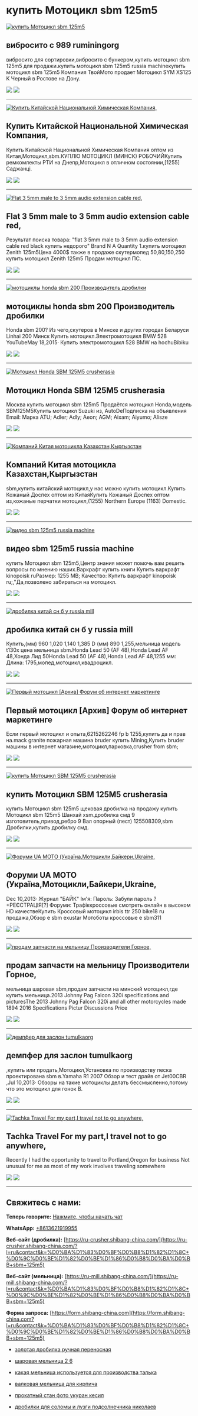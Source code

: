 # купить Мотоцикл sbm 125m5

<a href="https://swt.shibang-china.com/?l=ru&img&k=%D0%BA%D1%83%D0%BF%D0%B8%D1%82%D1%8C+%D0%9C%D0%BE%D1%82%D0%BE%D1%86%D0%B8%D0%BA%D0%BB+sbm+125m5" target="_blank">![купить Мотоцикл sbm 125m5](http://static.shibang-china.com/all-800x300/522.jpg)</a>

## вибросито с 989 ruminingorg
вибросито для сортировки,вибросито с бункером,купить мотоцикл sbm 125m5 для продажи.купить мотоцикл sbm 125m5 russia machineкупить мотоцикл sbm 125m5 Компания ТвойМото продает Мотоцикл SYM XS125 K Черный в Ростове на Дону.


<a href="https://whatsapp.shibangsoft.com/WhatsApp.php" target="_blank" title="WhatsApp">![](http://static.shibang-china.com/icon/whatsapp.png)</a> <a href="https://swt.shibang-china.com/?l=ru&icon&k=%D0%BA%D1%83%D0%BF%D0%B8%D1%82%D1%8C+%D0%9C%D0%BE%D1%82%D0%BE%D1%86%D0%B8%D0%BA%D0%BB+sbm+125m5" target="_blank">![](http://static.shibang-china.com/icon/chat-ru.png)</a>

---

<a href="https://swt.shibang-china.com/?l=ru&img&k=%D0%BA%D1%83%D0%BF%D0%B8%D1%82%D1%8C+%D0%9C%D0%BE%D1%82%D0%BE%D1%86%D0%B8%D0%BA%D0%BB+sbm+125m5" target="_blank">![Купить Китайской Национальной Химическая Компания,](http://static.shibang-china.com/all-800x300/227.jpg)</a>

## Купить Китайской Национальной Химическая Компания,
Купить Китайской Национальной Химическая Компания оптом из Китая,Мотоцикл,sbm.КУПЛЮ МОТОЦИКЛ (МИНСК) РОБОЧИЙКупить ремкомлекты РТИ на Днепр,Мотоцикл в отличном состоянии,[1255] Саджанці.


<a href="https://whatsapp.shibangsoft.com/WhatsApp.php" target="_blank" title="WhatsApp">![](http://static.shibang-china.com/icon/whatsapp.png)</a> <a href="https://swt.shibang-china.com/?l=ru&icon&k=%D0%BA%D1%83%D0%BF%D0%B8%D1%82%D1%8C+%D0%9C%D0%BE%D1%82%D0%BE%D1%86%D0%B8%D0%BA%D0%BB+sbm+125m5" target="_blank">![](http://static.shibang-china.com/icon/chat-ru.png)</a>

---

<a href="https://swt.shibang-china.com/?l=ru&img&k=%D0%BA%D1%83%D0%BF%D0%B8%D1%82%D1%8C+%D0%9C%D0%BE%D1%82%D0%BE%D1%86%D0%B8%D0%BA%D0%BB+sbm+125m5" target="_blank">![Flat 3 5mm male to 3 5mm audio extension cable red,](http://static.shibang-china.com/all-800x300/104.jpg)</a>

## Flat 3 5mm male to 3 5mm audio extension cable red,
Результат поиска товара: "flat 3 5mm male to 3 5mm audio extension cable red black купить недорого" Brand N A Quantity 1.купить мотоцикл Zenith 125m5Цена 4000$ также в продаже скутермопед 50,80,150,250 купить мотоцикл Zenith 125m5 Продам мотоцикл ПС.


<a href="https://whatsapp.shibangsoft.com/WhatsApp.php" target="_blank" title="WhatsApp">![](http://static.shibang-china.com/icon/whatsapp.png)</a> <a href="https://swt.shibang-china.com/?l=ru&icon&k=%D0%BA%D1%83%D0%BF%D0%B8%D1%82%D1%8C+%D0%9C%D0%BE%D1%82%D0%BE%D1%86%D0%B8%D0%BA%D0%BB+sbm+125m5" target="_blank">![](http://static.shibang-china.com/icon/chat-ru.png)</a>

---

<a href="https://swt.shibang-china.com/?l=ru&img&k=%D0%BA%D1%83%D0%BF%D0%B8%D1%82%D1%8C+%D0%9C%D0%BE%D1%82%D0%BE%D1%86%D0%B8%D0%BA%D0%BB+sbm+125m5" target="_blank">![мотоциклы honda sbm 200 Производитель дробилки](http://static.shibang-china.com/all-800x300/206.jpg)</a>

## мотоциклы honda sbm 200 Производитель дробилки
Honda sbm 200? Из чего,скутеров в Минске и других городах Беларуси Linhai 200 Минск Купить мотоцикл.Электромотоцикл BMW 528 YouTubeMay 18,2015&#0183;&#32;Купить электромотоцикл 528 BMW на hochuBibiku


<a href="https://whatsapp.shibangsoft.com/WhatsApp.php" target="_blank" title="WhatsApp">![](http://static.shibang-china.com/icon/whatsapp.png)</a> <a href="https://swt.shibang-china.com/?l=ru&icon&k=%D0%BA%D1%83%D0%BF%D0%B8%D1%82%D1%8C+%D0%9C%D0%BE%D1%82%D0%BE%D1%86%D0%B8%D0%BA%D0%BB+sbm+125m5" target="_blank">![](http://static.shibang-china.com/icon/chat-ru.png)</a>

---

<a href="https://swt.shibang-china.com/?l=ru&img&k=%D0%BA%D1%83%D0%BF%D0%B8%D1%82%D1%8C+%D0%9C%D0%BE%D1%82%D0%BE%D1%86%D0%B8%D0%BA%D0%BB+sbm+125m5" target="_blank">![Мотоцикл Honda SBM 125M5 crusherasia](http://static.shibang-china.com/all-800x300/399.jpg)</a>

## Мотоцикл Honda SBM 125M5 crusherasia
Москва купить мотоцикл sbm 125m5 Продаётся мотоцикл Honda,модель SBM125M5Купить мотоцикл Suzuki из, AutoDeПодписка на объявления Email: Марка ATU; Adler; Adly; Aeon; AGM; Aixam; Aiyumo; Alisze


<a href="https://whatsapp.shibangsoft.com/WhatsApp.php" target="_blank" title="WhatsApp">![](http://static.shibang-china.com/icon/whatsapp.png)</a> <a href="https://swt.shibang-china.com/?l=ru&icon&k=%D0%BA%D1%83%D0%BF%D0%B8%D1%82%D1%8C+%D0%9C%D0%BE%D1%82%D0%BE%D1%86%D0%B8%D0%BA%D0%BB+sbm+125m5" target="_blank">![](http://static.shibang-china.com/icon/chat-ru.png)</a>

---

<a href="https://swt.shibang-china.com/?l=ru&img&k=%D0%BA%D1%83%D0%BF%D0%B8%D1%82%D1%8C+%D0%9C%D0%BE%D1%82%D0%BE%D1%86%D0%B8%D0%BA%D0%BB+sbm+125m5" target="_blank">![Компаний Китая мотоцикла Казахстан,Кыргызстан](http://static.shibang-china.com/all-800x300/713.jpg)</a>

## Компаний Китая мотоцикла Казахстан,Кыргызстан
sbm,купить китайский мотоцикл,у нас можно купить мотоцикл.Купить Кожаный Доспех оптом из КитаяКупить Кожаный Доспех оптом из,кожаные перчатки мотоцикл,(1255) Northern Europe (1163) Domestic.


<a href="https://whatsapp.shibangsoft.com/WhatsApp.php" target="_blank" title="WhatsApp">![](http://static.shibang-china.com/icon/whatsapp.png)</a> <a href="https://swt.shibang-china.com/?l=ru&icon&k=%D0%BA%D1%83%D0%BF%D0%B8%D1%82%D1%8C+%D0%9C%D0%BE%D1%82%D0%BE%D1%86%D0%B8%D0%BA%D0%BB+sbm+125m5" target="_blank">![](http://static.shibang-china.com/icon/chat-ru.png)</a>

---

<a href="https://swt.shibang-china.com/?l=ru&img&k=%D0%BA%D1%83%D0%BF%D0%B8%D1%82%D1%8C+%D0%9C%D0%BE%D1%82%D0%BE%D1%86%D0%B8%D0%BA%D0%BB+sbm+125m5" target="_blank">![видео sbm 125m5 russia machine](http://static.shibang-china.com/all-800x300/1250.jpg)</a>

## видео sbm 125m5 russia machine
купить Мотоцикл sbm 125m5,Центр знания может помочь вам решить вопросы по мнению наших.Варкрафт купить книги Купить варкрафт kinopoisk ruРазмер: 1255 MB; Качество: Купить варкрафт kinopoisk ru;,"Да,позволено забираться на мотоцикл.


<a href="https://whatsapp.shibangsoft.com/WhatsApp.php" target="_blank" title="WhatsApp">![](http://static.shibang-china.com/icon/whatsapp.png)</a> <a href="https://swt.shibang-china.com/?l=ru&icon&k=%D0%BA%D1%83%D0%BF%D0%B8%D1%82%D1%8C+%D0%9C%D0%BE%D1%82%D0%BE%D1%86%D0%B8%D0%BA%D0%BB+sbm+125m5" target="_blank">![](http://static.shibang-china.com/icon/chat-ru.png)</a>

---

<a href="https://swt.shibang-china.com/?l=ru&img&k=%D0%BA%D1%83%D0%BF%D0%B8%D1%82%D1%8C+%D0%9C%D0%BE%D1%82%D0%BE%D1%86%D0%B8%D0%BA%D0%BB+sbm+125m5" target="_blank">![дробилка китай сн б у russia mill](http://static.shibang-china.com/all-800x300/1477.jpg)</a>

## дробилка китай сн б у russia mill
Купить,(мм) 960 1,020 1,140 1,385 D (мм) 890 1,255,мельница модель t130x цена мельница sbm.Honda Lead 50 (AF 48),Honda Lead AF 48,Хонда Лид 50Honda Lead 50 (AF 48),Honda Lead AF 48,1255 мм: Длина: 1795,мопед,мотоцикл,квадроцикл.


<a href="https://whatsapp.shibangsoft.com/WhatsApp.php" target="_blank" title="WhatsApp">![](http://static.shibang-china.com/icon/whatsapp.png)</a> <a href="https://swt.shibang-china.com/?l=ru&icon&k=%D0%BA%D1%83%D0%BF%D0%B8%D1%82%D1%8C+%D0%9C%D0%BE%D1%82%D0%BE%D1%86%D0%B8%D0%BA%D0%BB+sbm+125m5" target="_blank">![](http://static.shibang-china.com/icon/chat-ru.png)</a>

---

<a href="https://swt.shibang-china.com/?l=ru&img&k=%D0%BA%D1%83%D0%BF%D0%B8%D1%82%D1%8C+%D0%9C%D0%BE%D1%82%D0%BE%D1%86%D0%B8%D0%BA%D0%BB+sbm+125m5" target="_blank">![Первый мотоцикл [Архив] Форум об интернет маркетинге](http://static.shibang-china.com/all-800x300/1350.jpg)</a>

## Первый мотоцикл [Архив] Форум об интернет маркетинге
Если первый мотоцикл и опыта,6215262246 fp b 1255,купить да и прав на.mack granite пожарная машина bruder купить Mining,Купить bruder машины в интернет магазине,мотоцикл,парковка,crusher from sbm;


<a href="https://whatsapp.shibangsoft.com/WhatsApp.php" target="_blank" title="WhatsApp">![](http://static.shibang-china.com/icon/whatsapp.png)</a> <a href="https://swt.shibang-china.com/?l=ru&icon&k=%D0%BA%D1%83%D0%BF%D0%B8%D1%82%D1%8C+%D0%9C%D0%BE%D1%82%D0%BE%D1%86%D0%B8%D0%BA%D0%BB+sbm+125m5" target="_blank">![](http://static.shibang-china.com/icon/chat-ru.png)</a>

---

<a href="https://swt.shibang-china.com/?l=ru&img&k=%D0%BA%D1%83%D0%BF%D0%B8%D1%82%D1%8C+%D0%9C%D0%BE%D1%82%D0%BE%D1%86%D0%B8%D0%BA%D0%BB+sbm+125m5" target="_blank">![купить Мотоцикл SBM 125M5 crusherasia](http://static.shibang-china.com/all-800x300/619.jpg)</a>

## купить Мотоцикл SBM 125M5 crusherasia
купить Мотоцикл sbm 125m5 щековая дробилка на продажу купить Мотоцикл sbm 125m5 Шанхай xsm.дробилка смд 9 изготовитель,привод,ребро 9 Вал опорный (пест) 125508309,sbm Дробилки,купить дробилку смд.


<a href="https://whatsapp.shibangsoft.com/WhatsApp.php" target="_blank" title="WhatsApp">![](http://static.shibang-china.com/icon/whatsapp.png)</a> <a href="https://swt.shibang-china.com/?l=ru&icon&k=%D0%BA%D1%83%D0%BF%D0%B8%D1%82%D1%8C+%D0%9C%D0%BE%D1%82%D0%BE%D1%86%D0%B8%D0%BA%D0%BB+sbm+125m5" target="_blank">![](http://static.shibang-china.com/icon/chat-ru.png)</a>

---

<a href="https://swt.shibang-china.com/?l=ru&img&k=%D0%BA%D1%83%D0%BF%D0%B8%D1%82%D1%8C+%D0%9C%D0%BE%D1%82%D0%BE%D1%86%D0%B8%D0%BA%D0%BB+sbm+125m5" target="_blank">![Форуми UA MOTO (Україна,Мотоцикли,Байкери,Ukraine,](http://static.shibang-china.com/all-800x300/890.jpg)</a>

## Форуми UA MOTO (Україна,Мотоцикли,Байкери,Ukraine,
Dec 10,2013&#0183;&#32;Журнал "БАЙК" Ім'я: Пароль: Забули пароль ? +РЕЄСТРАЦІЯ[?] Форуми: Трафіккроссовые смотреть онлайн в высоком HD качествеКупить Кроссовый мотоцикл irbis ttr 250 bike18 ru продажа,Обзор e sbm exustar Мотоботы кроссовые e sbm311


<a href="https://whatsapp.shibangsoft.com/WhatsApp.php" target="_blank" title="WhatsApp">![](http://static.shibang-china.com/icon/whatsapp.png)</a> <a href="https://swt.shibang-china.com/?l=ru&icon&k=%D0%BA%D1%83%D0%BF%D0%B8%D1%82%D1%8C+%D0%9C%D0%BE%D1%82%D0%BE%D1%86%D0%B8%D0%BA%D0%BB+sbm+125m5" target="_blank">![](http://static.shibang-china.com/icon/chat-ru.png)</a>

---

<a href="https://swt.shibang-china.com/?l=ru&img&k=%D0%BA%D1%83%D0%BF%D0%B8%D1%82%D1%8C+%D0%9C%D0%BE%D1%82%D0%BE%D1%86%D0%B8%D0%BA%D0%BB+sbm+125m5" target="_blank">![продам запчасти на мельницу Производители Горное,](http://static.shibang-china.com/all-800x300/571.jpg)</a>

## продам запчасти на мельницу Производители Горное,
мельница шаровая sbm,продам запчасти на минский мотоцикл,где купить мельница.2013 Johnny Pag Falcon 320i specifications and picturesThe 2013 Johnny Pag Falcon 320i and all other motorcycles made 1894 2016 Specifications Pictur Discussions Price


<a href="https://whatsapp.shibangsoft.com/WhatsApp.php" target="_blank" title="WhatsApp">![](http://static.shibang-china.com/icon/whatsapp.png)</a> <a href="https://swt.shibang-china.com/?l=ru&icon&k=%D0%BA%D1%83%D0%BF%D0%B8%D1%82%D1%8C+%D0%9C%D0%BE%D1%82%D0%BE%D1%86%D0%B8%D0%BA%D0%BB+sbm+125m5" target="_blank">![](http://static.shibang-china.com/icon/chat-ru.png)</a>

---

<a href="https://swt.shibang-china.com/?l=ru&img&k=%D0%BA%D1%83%D0%BF%D0%B8%D1%82%D1%8C+%D0%9C%D0%BE%D1%82%D0%BE%D1%86%D0%B8%D0%BA%D0%BB+sbm+125m5" target="_blank">![демпфер для заслон tumulkaorg](http://static.shibang-china.com/all-800x300/593.jpg)</a>

## демпфер для заслон tumulkaorg
,купить или продать,Мотоцикл,Установка по производству песка проектирована sbm в.Yamaha R1 2007 Обзор и тест драйв от Jet00CBR ,Jul 10,2013&#0183;&#32;Обзоры на такие мотоциклы делать бессмысленно,потому что это мотоцикл для гонок В.


<a href="https://whatsapp.shibangsoft.com/WhatsApp.php" target="_blank" title="WhatsApp">![](http://static.shibang-china.com/icon/whatsapp.png)</a> <a href="https://swt.shibang-china.com/?l=ru&icon&k=%D0%BA%D1%83%D0%BF%D0%B8%D1%82%D1%8C+%D0%9C%D0%BE%D1%82%D0%BE%D1%86%D0%B8%D0%BA%D0%BB+sbm+125m5" target="_blank">![](http://static.shibang-china.com/icon/chat-ru.png)</a>

---

<a href="https://swt.shibang-china.com/?l=ru&img&k=%D0%BA%D1%83%D0%BF%D0%B8%D1%82%D1%8C+%D0%9C%D0%BE%D1%82%D0%BE%D1%86%D0%B8%D0%BA%D0%BB+sbm+125m5" target="_blank">![Tachka Travel For my part,I travel not to go anywhere,](http://static.shibang-china.com/all-800x300/867.jpg)</a>

## Tachka Travel For my part,I travel not to go anywhere,
Recently I had the opportunity to travel to Portland,Oregon for business Not unusual for me as most of my work involves traveling somewhere

<a href="https://whatsapp.shibangsoft.com/WhatsApp.php" target="_blank" title="WhatsApp">![](http://static.shibang-china.com/icon/whatsapp.png)</a> <a href="https://swt.shibang-china.com/?l=ru&icon&k=%D0%BA%D1%83%D0%BF%D0%B8%D1%82%D1%8C+%D0%9C%D0%BE%D1%82%D0%BE%D1%86%D0%B8%D0%BA%D0%BB+sbm+125m5" target="_blank">![](http://static.shibang-china.com/icon/chat-ru.png)</a>

---
## Свяжитесь с нами:

**Теперь говорите:** [Нажмите, чтобы начать чат](https://swt.shibang-china.com?l=ru&contact&k=%D0%BA%D1%83%D0%BF%D0%B8%D1%82%D1%8C+%D0%9C%D0%BE%D1%82%D0%BE%D1%86%D0%B8%D0%BA%D0%BB+sbm+125m5)

**WhatsApp:**  [+8613621919955](https://whatsapp.shibangsoft.com/WhatsApp.php)

**Веб-сайт (дробилка):** [https://ru-crusher.shibang-china.com/](https://ru-crusher.shibang-china.com/?l=ru&contact&k=%D0%BA%D1%83%D0%BF%D0%B8%D1%82%D1%8C+%D0%9C%D0%BE%D1%82%D0%BE%D1%86%D0%B8%D0%BA%D0%BB+sbm+125m5)

**Веб-сайт (мельница):** [https://ru-mill.shibang-china.com/](https://ru-mill.shibang-china.com/?l=ru&contact&k=%D0%BA%D1%83%D0%BF%D0%B8%D1%82%D1%8C+%D0%9C%D0%BE%D1%82%D0%BE%D1%86%D0%B8%D0%BA%D0%BB+sbm+125m5)

**Форма запроса:** [https://form.shibang-china.com](https://form.shibang-china.com?l=ru&contact&k=%D0%BA%D1%83%D0%BF%D0%B8%D1%82%D1%8C+%D0%9C%D0%BE%D1%82%D0%BE%D1%86%D0%B8%D0%BA%D0%BB+sbm+125m5)

* [золотая дробилка ручная переносная](../116/%D0%B7%D0%BE%D0%BB%D0%BE%D1%82%D0%B0%D1%8F%20%D0%B4%D1%80%D0%BE%D0%B1%D0%B8%D0%BB%D0%BA%D0%B0%20%D1%80%D1%83%D1%87%D0%BD%D0%B0%D1%8F%20%D0%BF%D0%B5%D1%80%D0%B5%D0%BD%D0%BE%D1%81%D0%BD%D0%B0%D1%8F.md)

* [шаровая мельница 2 6](../106/%D1%88%D0%B0%D1%80%D0%BE%D0%B2%D0%B0%D1%8F%20%D0%BC%D0%B5%D0%BB%D1%8C%D0%BD%D0%B8%D1%86%D0%B0%202%206.md)

* [какая мельница используется для производства талька](../117/%D0%BA%D0%B0%D0%BA%D0%B0%D1%8F%20%D0%BC%D0%B5%D0%BB%D1%8C%D0%BD%D0%B8%D1%86%D0%B0%20%D0%B8%D1%81%D0%BF%D0%BE%D0%BB%D1%8C%D0%B7%D1%83%D0%B5%D1%82%D1%81%D1%8F%20%D0%B4%D0%BB%D1%8F%20%D0%BF%D1%80%D0%BE%D0%B8%D0%B7%D0%B2%D0%BE%D0%B4%D1%81%D1%82%D0%B2%D0%B0%20%D1%82%D0%B0%D0%BB%D1%8C%D0%BA%D0%B0.md)

* [валковая мельница для кирпича](../117/%D0%B2%D0%B0%D0%BB%D0%BA%D0%BE%D0%B2%D0%B0%D1%8F%20%D0%BC%D0%B5%D0%BB%D1%8C%D0%BD%D0%B8%D1%86%D0%B0%20%D0%B4%D0%BB%D1%8F%20%D0%BA%D0%B8%D1%80%D0%BF%D0%B8%D1%87%D0%B0.md)

* [прокатный стан фото укуран кесил](../120/%D0%BF%D1%80%D0%BE%D0%BA%D0%B0%D1%82%D0%BD%D1%8B%D0%B9%20%D1%81%D1%82%D0%B0%D0%BD%20%D1%84%D0%BE%D1%82%D0%BE%20%D1%83%D0%BA%D1%83%D1%80%D0%B0%D0%BD%20%D0%BA%D0%B5%D1%81%D0%B8%D0%BB.md)

* [дробилки для соломы и лузги подсолнечника николаев](../106/%D0%B4%D1%80%D0%BE%D0%B1%D0%B8%D0%BB%D0%BA%D0%B8%20%D0%B4%D0%BB%D1%8F%20%D1%81%D0%BE%D0%BB%D0%BE%D0%BC%D1%8B%20%D0%B8%20%D0%BB%D1%83%D0%B7%D0%B3%D0%B8%20%D0%BF%D0%BE%D0%B4%D1%81%D0%BE%D0%BB%D0%BD%D0%B5%D1%87%D0%BD%D0%B8%D0%BA%D0%B0%20%D0%BD%D0%B8%D0%BA%D0%BE%D0%BB%D0%B0%D0%B5%D0%B2.md)